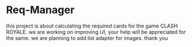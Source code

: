 # Req-Manager
this project is about calculating the required cards for the game CLASH ROYALE.
we are working on improving UI, your help will be appreciated for the same.
we are planning to add list adapter for images.
thank you
